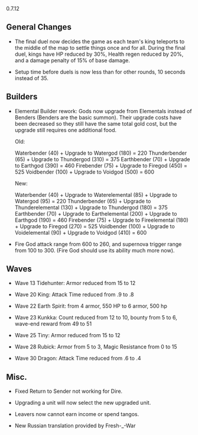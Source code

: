 0.7.12

## General Changes

- The final duel now decides the game as each team's king teleports to the middle of the map to settle things once and for all. During the final duel, kings have HP reduced by 30%, Health regen reduced by 20%, and a damage penalty of 15% of base damage.

- Setup time before duels is now less than for other rounds, 10 seconds instead of 35.

## Builders

- Elemental Builder rework: Gods now upgrade from Elementals instead of Benders (Benders are the basic summon). Their upgrade costs have been decreased so they still have the same total gold cost, but the upgrade still requires one additional food.

	Old:

	Waterbender (40) + Upgrade to Watergod (180) = 220
	Thunderbender (65) + Upgrade to Thundergod (310) = 375
	Earthbender (70) + Upgrade to Earthgod (390) = 460
	Firebender (75) + Upgrade to Firegod (450) = 525
	Voidbender (100) + Upgrade to Voidgod (500) = 600

	New:

	Waterbender (40) + Upgrade to Waterelemental (85) + Upgrade to Watergod (95) = 220
	Thunderbender (65) + Upgrade to Thunderelemental (130) + Upgrade to Thundergod (180) = 375
	Earthbender (70) + Upgrade to Earthelemental (200) + Upgrade to Earthgod (190) = 460
	Firebender (75) + Upgrade to Fireelemental (180) + Upgrade to Firegod (270) = 525
	Voidbender (100) + Upgrade to Voidelemental (90) + Upgrade to Voidgod (410) = 600

- Fire God attack range from 600 to 260, and supernova trigger range from 100 to 300. (Fire God should use its ability much more now).

## Waves

- Wave 13 Tidehunter: Armor reduced from 15 to 12

- Wave 20 King: Attack Time reduced from .9 to .8

- Wave 22 Earth Spirit: from 4 armor, 550 HP to 6 armor, 500 hp

- Wave 23 Kunkka: Count reduced from 12 to 10, bounty from 5 to 6, wave-end reward from 49 to 51

- Wave 25 Tiny: Armor reduced from 15 to 12

- Wave 28 Rubick: Armor from 5 to 3, Magic Resistance from 0 to 15

- Wave 30 Dragon: Attack Time reduced from .6 to .4

## Misc.

- Fixed Return to Sender not working for Dire.

- Upgrading a unit will now select the new upgraded unit.

- Leavers now cannot earn income or spend tangos.

- New Russian translation provided by Fresh-_-War
